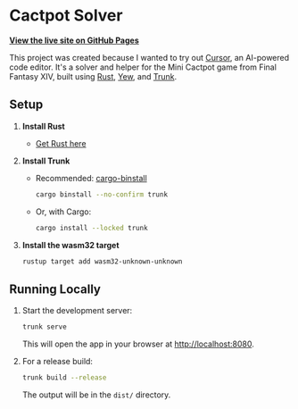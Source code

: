 # Cactpot Solver

[**View the live site on GitHub Pages**](https://marhag87.github.io/cactpot/)

This project was created because I wanted to try out [Cursor](https://www.cursor.com/), an AI-powered code editor. It's a solver and helper for the Mini Cactpot game from Final Fantasy XIV, built using [Rust](https://www.rust-lang.org/), [Yew](https://yew.rs/), and [Trunk](https://trunkrs.dev/).

## Setup

1. **Install Rust**
   - [Get Rust here](https://rustup.rs/)

2. **Install Trunk**
   - Recommended: [cargo-binstall](https://github.com/cargo-bins/cargo-binstall)
     ```sh
     cargo binstall --no-confirm trunk
     ```
   - Or, with Cargo:
     ```sh
     cargo install --locked trunk
     ```

3. **Install the wasm32 target**
   ```sh
   rustup target add wasm32-unknown-unknown
   ```

## Running Locally

1. Start the development server:
   ```sh
   trunk serve
   ```
   This will open the app in your browser at [http://localhost:8080](http://localhost:8080).

2. For a release build:
   ```sh
   trunk build --release
   ```
   The output will be in the `dist/` directory.

